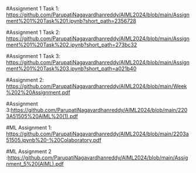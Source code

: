 #Assignment 1 Task 1: https://github.com/ParupatiNagavardhanreddy/AIML2024/blob/main/Assignment%201%20Task%201.ipynb?short_path=2356728

#Assignment 1 Task 2: https://github.com/ParupatiNagavardhanreddy/AIML2024/blob/main/Assignment%201%20Task%202.ipynb?short_path=273bc32

#Assignment 1 Task 3: https://github.com/ParupatiNagavardhanreddy/AIML2024/blob/main/Assignment%201%20Task%203.ipynb?short_path=a021b40

#Assignment 2: https://github.com/ParupatiNagavardhanreddy/AIML2024/blob/main/Week%202%20Assignment.pdf

#Assignment 3:https://github.com/ParupatiNagavardhanreddy/AIML2024/blob/main/2203A51505%20AIML%20(1).pdf

#ML Assignment 1: https://github.com/ParupatiNagavardhanreddy/AIML2024/blob/main/2203a51505.ipynb%20-%20Colaboratory.pdf

#ML Assignment 2 :https://github.com/ParupatiNagavardhanreddy/AIML2024/blob/main/Assignment_5%20(AIML).pdf
